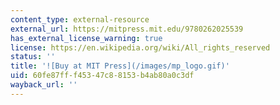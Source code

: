 ```yaml
---
content_type: external-resource
external_url: https://mitpress.mit.edu/9780262025539
has_external_license_warning: true
license: https://en.wikipedia.org/wiki/All_rights_reserved
status: ''
title: '![Buy at MIT Press](/images/mp_logo.gif)'
uid: 60fe87ff-f453-47c8-8153-b4ab80a0c3df
wayback_url: ''
---
```

